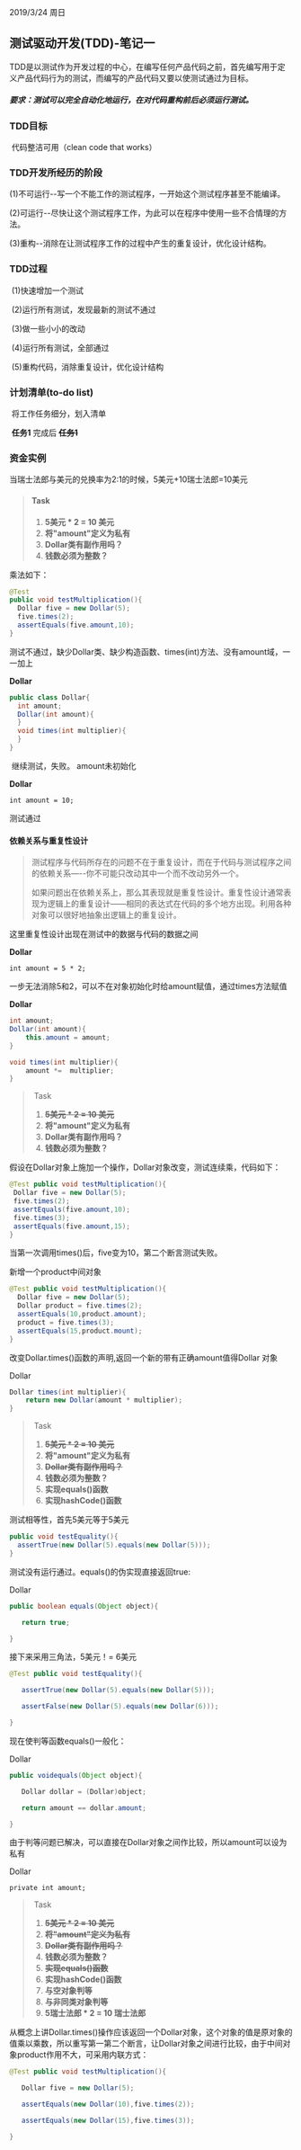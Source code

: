 2019/3/24 周日

## 测试驱动开发(TDD)-笔记一

​	TDD是以测试作为开发过程的中心，在编写任何产品代码之前，首先编写用于定义产品代码行为的测试，而编写的产品代码又要以使测试通过为目标。

##### 	要求：测试可以完全自动化地运行，在对代码重构前后必须运行测试。

### TDD目标

​	代码整洁可用（clean code that works）

### TDD开发所经历的阶段

​	(1)不可运行--写一个不能工作的测试程序，一开始这个测试程序甚至不能编译。

​	(2)可运行--尽快让这个测试程序工作，为此可以在程序中使用一些不合情理的方法。

​	(3)重构--消除在让测试程序工作的过程中产生的重复设计，优化设计结构。

### TDD过程

​	(1)快速增加一个测试

​	(2)运行所有测试，发现最新的测试不通过

​	(3)做一些小小的改动

​	(4)运行所有测试，全部通过

​	(5)重构代码，消除重复设计，优化设计结构

### 计划清单(to-do list)

​	将工作任务细分，划入清单

​	**任务1** 完成后 ~~**任务1**~~

### 资金实例

当瑞士法郎与美元的兑换率为2:1的时候，5美元+10瑞士法郎=10美元  

> #### 	Task
>
> 1. **5美元 * 2 = 10 美元**  
> 2. **将"amount"定义为私有**  
> 3. **Dollar类有副作用吗？**
> 4. **钱数必须为整数？**
>

乘法如下：

```java
@Test 
public void testMultiplication(){
  Dollar five = new Dollar(5);
  five.times(2);
  assertEquals(five.amount,10);
}
```

​	测试不通过，缺少Dollar类、缺少构造函数、times(int)方法、没有amount域，一一加上

**Dollar**

```java
public class Dollar{
  int amount;
  Dollar(int amount){  
  }
  void times(int multiplier){
  }
}
```

​	继续测试，失败。 amount未初始化

**Dollar**

`int amount = 10;`

测试通过

#### 依赖关系与重复性设计

> ​	测试程序与代码所存在的问题不在于重复设计，而在于代码与测试程序之间的依赖关系—--你不可能只改动其中一个而不改动另外一个。
>
> ​	如果问题出在依赖关系上，那么其表现就是重复性设计。重复性设计通常表现为逻辑上的重复设计——相同的表达式在代码的多个地方出现。利用各种对象可以很好地抽象出逻辑上的重复设计。

这里重复性设计出现在测试中的数据与代码的数据之间

**Dollar**

`int amount = 5 * 2;`

一步无法消除5和2，可以不在对象初始化时给amount赋值，通过times方法赋值

**Dollar**

```java
int amount;
Dollar(int amount){
	this.amount = amount;
}

void times(int multiplier){
	amount *=  multiplier;
}
```



> ​	Task
>
> 1. **~~5美元 * 2 = 10 美元~~**  
> 2. **将"amount"定义为私有**  
> 3. **Dollar类有副作用吗？**
> 4. **钱数必须为整数？**

假设在Dollar对象上施加一个操作，Dollar对象改变，测试连续乘，代码如下：

```java
@Test public void testMultiplication(){
 Dollar five = new Dollar(5);
 five.times(2);
 assertEquals(five.amount,10);
 five.times(3);
 assertEquals(five.amount,15);
}
```

当第一次调用times()后，five变为10，第二个断言测试失败。

新增一个product中间对象

```java
@Test public void testMultiplication(){
  Dollar five = new Dollar(5);
  Dollar product = five.times(2);
  assertEquals(10,product.amount);
  product = five.times(3);
  assertEquals(15,product.mount);
}
```

改变Dollar.times()函数的声明,返回一个新的带有正确amount值得Dollar 对象

Dollar

```java
Dollar times(int multiplier){
	return new Dollar(amount * multiplier);
}
```



> ​	Task
>
> 1. **~~5美元 * 2 = 10 美元~~**  
> 2. **将"amount"定义为私有**  
> 3. ~~**Dollar类有副作用吗？**~~
> 4. **钱数必须为整数？**
> 5. **实现equals()函数**
> 6. **实现hashCode()函数**

测试相等性，首先5美元等于5美元

```java
public void testEquality(){
  assertTrue(new Dollar(5).equals(new Dollar(5)));
}
```

测试没有运行通过。equals()的伪实现直接返回true:

Dollar

```java
public boolean equals(Object object){

​	return true;

}
```

接下来采用三角法，5美元！= 6美元

```java
@Test public void testEquality(){

​	assertTrue(new Dollar(5).equals(new Dollar(5)));

​	assertFalse(new Dollar(5).equals(new Dollar(6)));

}
```

现在使判等函数equals()一般化：

Dollar

```java
public voidequals(Object object){

​	Dollar dollar = (Dollar)object;

​	return amount == dollar.amount;

}

```

由于判等问题已解决，可以直接在Dollar对象之间作比较，所以amount可以设为私有

Dollar

`private int amount;`

> ​	Task
>
> 1. **~~5美元 * 2 = 10 美元~~**  
> 2. ~~**将"amount"定义为私有**~~  
> 3. ~~**Dollar类有副作用吗？**~~
> 4. **钱数必须为整数？**
> 5. **~~实现equals()函数~~**
> 6. **实现hashCode()函数**
> 7. **与空对象判等**
> 8. **与非同类对象判等**
> 9. **5瑞士法郎 * 2 = 10 瑞士法郎**

从概念上讲Dollar.times()操作应该返回一个Dollar对象，这个对象的值是原对象的值乘以乘数，所以重写第一第二个断言，让Dollar对象之间进行比较，由于中间对象product作用不大，可采用内联方式：

```java
@Test public void testMultiplication(){

​	Dollar five = new Dollar(5);

​	assertEquals(new Dollar(10),five.times(2));

​	assertEquals(new Dollar(15),five.times(3));

}
```


